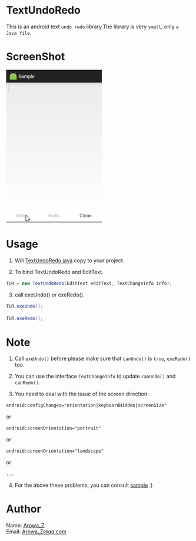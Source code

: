 # TextUndoRedo
  This is an android text `undo redo` library.The library is very `small`, only `a Java file`.

# ScreenShot
![demo](image/demo.gif "demo")

# Usage
1. Will [TextUndoRedo.java](library/src/main/java/arowa_z/textundoredo/library/TextUndoRedo.java) copy to your project.

2. To bind TextUndoRedo and EditText.
  ```java
  TUR = new TextUndoRedo(EditText editText, TextChangeInfo info);
  ```
3. call exeUndo() or exeRedo().
  ```java
  TUR.exeUndo();  

  TUR.exeRedo();
  ```

# Note
1. Call `exeUndo()` before please make sure that `canUndo()` is `true`, `exeRedo()` too.

2. You can use the interface `TextChangeInfo` to update `canUndo()` and `canRedo()`.

3. You need to deal with the issue of the screen direction.
  ```xml
  android:configChanges="orientation|keyboardHidden|screenSize"
  ```
  or
  ```xml
  android:screenOrientation="portrait"
  ```
  or
  ```xml
  android:screenOrientation="landscape"
  ```
  or
  ```xml
  ...
  ```
4. For the above these problems, you can consult [sample](sample/src/main) :)

# Author
Name: [Arowa_Z](https://github.com/Arowa-Z)  
Email: Arowa_Z@qq.com
